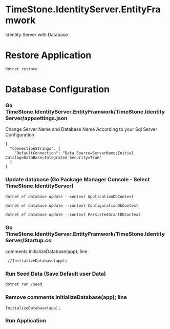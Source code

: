 # TimeStone.IdentityServer.EntityFramwork
Identity Server with Database 
# Restore Application 
```
dotnet restore 
```
# Database Configuration 

### Go TimeStone.IdentityServer.EntityFramwork/TimeStone.IdentityServer/appsettings.json

Change Server Name and Database Name According to your Sql Server Configuration 

```
{
  "ConnectionStrings": {
    "DefaultConnection": "Data Source=ServerName;Initial Catalog=DataBase;Integrated Security=True"
  }
}
```

### Update database (Go Package Manager Console - Select TimeStone.IdentityServer)

```
dotnet ef database update --context ApplicationDbContext
```
```
dotnet ef database update --context ConfigurationDbContext
```
```
dotnet ef database update --context PersistedGrantDbContext
```
### Go TimeStone.IdentityServer.EntityFramwork/TimeStone.IdentityServer/Startup.cs

comments InitializeDatabase(app); line 

```
 //InitializeDatabase(app);
```

### Run Seed Data (Save Default user Data)

```
dotnet run /seed
```
### Remove comments InitializeDatabase(app); line 

```
InitializeDatabase(app);
```

### Run Application 
